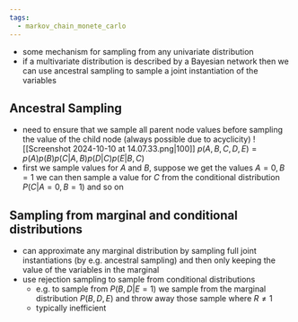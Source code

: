 ```yaml
---
tags:
  - markov_chain_monete_carlo
---
```

- some mechanism for sampling from any univariate distribution
- if a multivariate distribution is described by a Bayesian network then we can use ancestral sampling to sample a joint instantiation of the variables
## Ancestral Sampling
- need to ensure that we sample all parent node values before sampling the value of the child node (always possible due to acyclicity)
![[Screenshot 2024-10-10 at 14.07.33.png|100]]
$p(A,B,C,D,E)=p(A)p(B)p(C|A,B)p(D|C)p(E|B,C)$
- first we sample values for $A$ and $B$, suppose we get the values $A=0,B=1$ we can then sample a value for $C$ from the conditional distribution $P(C|A=0,B=1)$ and so on
## Sampling from marginal and conditional distributions
- can approximate any marginal distribution by sampling full joint instantiations (by e.g. ancestral sampling) and then only keeping the value of the variables in the marginal
- use rejection sampling to sample from conditional distributions
	- e.g. to sample from $P(B,D|E=1)$ we sample from the marginal distribution $P(B,D,E)$ and throw away those sample where $R\neq 1$
	- typically inefficient